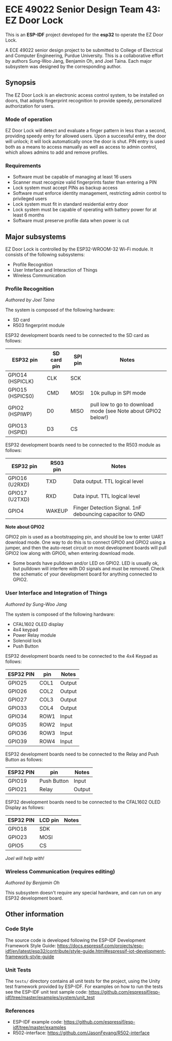 # ECE 49022 Senior Design Team 43: EZ Door Lock
This is an **ESP-IDF** project developed for the **esp32** to operate the EZ Door Lock.

A ECE 49022 senior design project to be submitted to College of Electrical and Computer Engineering, Purdue University. This is a collaborative effort by authors Sung-Woo Jang, Benjamin Oh, and Joel Taina. Each major subsystem was designed by the corresponding author.

## Synopsis
The EZ Door Lock is an electronic access control system, to be installed on doors, that adopts
fingerprint recognition to provide speedy, personalized authorization for users.

### Mode of operation
EZ Door Lock will detect and evaluate a finger pattern in less than a
second, providing speedy entry for allowed users. Upon a successful entry, the door will unlock;
it will lock automatically once the door is shut. PIN entry is used both as a means to access
manually as well as access to admin control, which allows admins to add and remove profiles.

### Requirements
* Software must be capable of managing at least 16 users
* Scanner must recognize valid fingerprints faster than entering a PIN
* Lock system must accept PINs as backup access
* Software must enforce identity management, restricting admin control to privileged users
* Lock system must fit in standard residential entry door
* Lock system must be capable of operating with battery power for at least 6 months
* Software must preserve profile data when power is cut

## Major subsystems
EZ Door Lock is controlled by the ESP32-WROOM-32 Wi-Fi module. It consists of the following subsystems:
* Profile Recognition
* User Interface and Interaction of Things
* Wireless Communication

### Profile Recognition
*Authored by Joel Taina*

The system is composed of the following hardware:
* SD card
* R503 fingerprint module

ESP32 development boards need to be connected to the SD card as follows:

ESP32 pin        | SD card pin | SPI pin  | Notes
-----------------|-------------|----------|------------
GPIO14 (HSPICLK) | CLK         | SCK      | 
GPIO15 (HSPICS0) | CMD         | MOSI     | 10k pullup in SPI mode
GPIO2  (HSPIWP)  | D0          | MISO     | pull low to go to download mode (see Note about GPIO2 below!) 
GPIO13 (HSPID)   | D3          | CS       | 

ESP32 development boards need to be connected to the R503 module as follows:

ESP32 pin        | R503 pin | Notes
-----------------|----------|------------
GPIO16 (U2RXD)   | TXD      | Data output. TTL logical level
GPIO17 (U2TXD)   | RXD      | Data input. TTL logical level
GPIO4            | WAKEUP   | Finger Detection Signal. 1nF debouncing capacitor to GND

**Note about GPIO2**

GPIO2 pin is used as a bootstrapping pin, and should be low to enter UART download mode. One way to do this is to connect GPIO0 and GPIO2 using a jumper, and then the auto-reset circuit on most development boards will pull GPIO2 low along with GPIO0, when entering download mode.

- Some boards have pulldown and/or LED on GPIO2. LED is usually ok, but pulldown will interfere with D0 signals and must be removed. Check the schematic of your development board for anything connected to GPIO2.

### User Interface and Integration of Things
*Authored by Sung-Woo Jang*

The system is composed of the following hardware:
* CFAL1602 OLED display
* 4x4 keypad
* Power Relay module
* Solenoid lock
* Push Button


ESP32 development boards need to be connected to the 4x4 Keypad as follows:

ESP32 PIN  |   pin   | Notes
-----------|---------|------------
GPIO25     |   COL1  | Output
GPIO26     |   COL2  | Output
GPIO27     |   COL3  | Output
GPIO33     |   COL4  | Output
GPIO34     |   ROW1  | Input
GPIO35     |   ROW2  | Input
GPIO36     |   ROW3  | Input
GPIO39     |   ROW4  | Input


ESP32 development boards need to be connected to the Relay and Push Button as follows:

ESP32 PIN |      pin      | Notes
----------|---------------|--------
GPIO19    |  Push Button  | Input
GPIO21    |     Relay     | Output


ESP32 development boards need to be connected to the CFAL1602 OLED Display as follows:

ESP32 PIN  | LCD pin | Notes
-----------|---------|--------
GPIO18     |   SDK   |
GPIO23     |   MOSI  |
GPIO5      |    CS   |

*Joel will help with!*


### Wireless Communication (requires editing)
*Authored by Benjamin Oh*

This subsystem doesn't require any special hardware, and can run on any ESP32 development board.

## Other information

### Code Style
The source code is developed following the ESP-IDF Development Framework Style Guide: https://docs.espressif.com/projects/esp-idf/en/latest/esp32/contribute/style-guide.html#espressif-iot-development-framework-style-guide

### Unit Tests
The `tests/` directory contains all unit tests for the project, using the Unity test framework provided by ESP-IDF. For examples on how to run the tests see the ESP-IDF unit test sample code: https://github.com/espressif/esp-idf/tree/master/examples/system/unit_test

### References
* ESP-IDF example code: https://github.com/espressif/esp-idf/tree/master/examples
* R502-interface: https://github.com/JasonFevang/R502-interface
